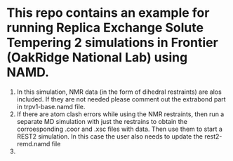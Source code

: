 # This repo contains an example for running Replica Exchange Solute Tempering 2 simulations in Frontier (OakRidge National Lab) using NAMD.

1. In this simulation, NMR data (in the form of dihedral restraints) are alos included. If they are not needed please comment out the extrabond part in trpv1-base.namd file.
2. If there are atom clash errors while using the NMR restraints, then run a separate MD simulation with just the restrains to obtain the corroesponding .coor and .xsc files with data. Then use them to start a REST2 simulation. In this case the user also needs to update the rest2-remd.namd file
3. 
